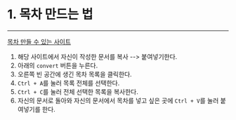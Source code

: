 # 1. 목차 만드는 법

***

[목차 만들 수 있는 사이트](https://ecotrust-canada.github.io/markdown-toc/)

1. 해당 사이트에서 자신이 작성한 문서를 복사 --> 붙여넣기한다.
2. 아래의 `convert` 버튼을 누른다.
3. 오른쪽 빈 공간에 생긴 목차 목록을 클릭한다.
4. `Ctrl + A`를 눌러 목록 전체를 선택한다.
5. `Ctrl + C`를 눌러 전체 선택한 목록을 복사한다.
6. 자신의 문서로 돌아와 자신의 문서에서 목차를 넣고 싶은 곳에 `Ctrl + V`를 눌러 붙여넣기를 한다.